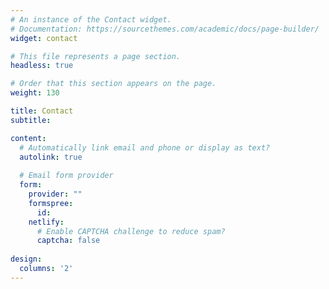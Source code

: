 ```yaml
---
# An instance of the Contact widget.
# Documentation: https://sourcethemes.com/academic/docs/page-builder/
widget: contact

# This file represents a page section.
headless: true

# Order that this section appears on the page.
weight: 130

title: Contact
subtitle:

content:
  # Automatically link email and phone or display as text?
  autolink: true
  
  # Email form provider
  form:
    provider: ""
    formspree:
      id:
    netlify:
      # Enable CAPTCHA challenge to reduce spam?
      captcha: false
  
design:
  columns: '2'
---
```

